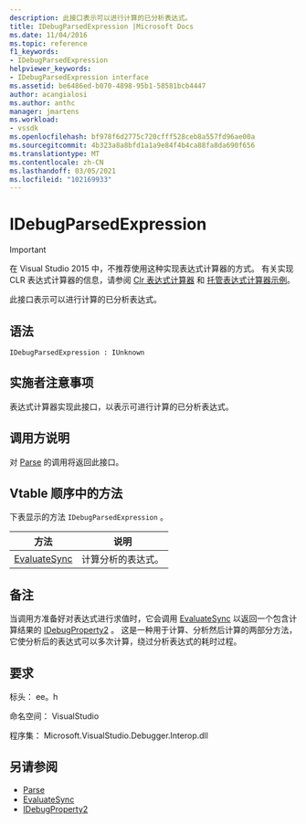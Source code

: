 ```yaml
---
description: 此接口表示可以进行计算的已分析表达式。
title: IDebugParsedExpression |Microsoft Docs
ms.date: 11/04/2016
ms.topic: reference
f1_keywords:
- IDebugParsedExpression
helpviewer_keywords:
- IDebugParsedExpression interface
ms.assetid: be6486ed-b070-4898-95b1-58581bcb4447
author: acangialosi
ms.author: anthc
manager: jmartens
ms.workload:
- vssdk
ms.openlocfilehash: bf978f6d2775c720cfff528ceb8a557fd96ae00a
ms.sourcegitcommit: 4b323a8a8bfd1a1a9e84f4b4ca88fa8da690f656
ms.translationtype: MT
ms.contentlocale: zh-CN
ms.lasthandoff: 03/05/2021
ms.locfileid: "102169933"
---
```

# <a name="idebugparsedexpression"></a>IDebugParsedExpression
> [!IMPORTANT]
> 在 Visual Studio 2015 中，不推荐使用这种实现表达式计算器的方式。 有关实现 CLR 表达式计算器的信息，请参阅 [Clr 表达式计算器](https://github.com/Microsoft/ConcordExtensibilitySamples/wiki/CLR-Expression-Evaluators) 和 [托管表达式计算器示例](https://github.com/Microsoft/ConcordExtensibilitySamples/wiki/Managed-Expression-Evaluator-Sample)。

 此接口表示可以进行计算的已分析表达式。

## <a name="syntax"></a>语法

```
IDebugParsedExpression : IUnknown
```

## <a name="notes-for-implementers"></a>实施者注意事项
 表达式计算器实现此接口，以表示可进行计算的已分析表达式。

## <a name="notes-for-callers"></a>调用方说明
 对 [Parse](../../../extensibility/debugger/reference/idebugexpressionevaluator-parse.md) 的调用将返回此接口。

## <a name="methods-in-vtable-order"></a>Vtable 顺序中的方法
 下表显示的方法 `IDebugParsedExpression` 。

|方法|说明|
|------------|-----------------|
|[EvaluateSync](../../../extensibility/debugger/reference/idebugparsedexpression-evaluatesync.md)|计算分析的表达式。|

## <a name="remarks"></a>备注
 当调用方准备好对表达式进行求值时，它会调用 [EvaluateSync](../../../extensibility/debugger/reference/idebugparsedexpression-evaluatesync.md) 以返回一个包含计算结果的 [IDebugProperty2](../../../extensibility/debugger/reference/idebugproperty2.md) 。 这是一种用于计算、分析然后计算的两部分方法，它使分析后的表达式可以多次计算，绕过分析表达式的耗时过程。

## <a name="requirements"></a>要求
 标头： ee。h

 命名空间： VisualStudio

 程序集： Microsoft.VisualStudio.Debugger.Interop.dll

## <a name="see-also"></a>另请参阅
- [Parse](../../../extensibility/debugger/reference/idebugexpressionevaluator-parse.md)
- [EvaluateSync](../../../extensibility/debugger/reference/idebugparsedexpression-evaluatesync.md)
- [IDebugProperty2](../../../extensibility/debugger/reference/idebugproperty2.md)

